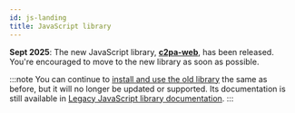 ```yaml
---
id: js-landing
title: JavaScript library
---
```


**Sept 2025**: The new JavaScript library, [**c2pa-web**](../c2pa-js), has been released.  You're encouraged to move to the new library as soon as possible.

:::note
You can continue to [install and use the old library](getting-started/quick-start.mdx) the same as before, but it will no longer be updated or supported. Its documentation is still available in [Legacy JavaScript library documentation](js-sdk/getting-started/overview.mdx). 
:::
